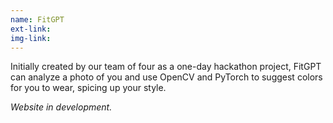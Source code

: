 ```yaml
---
name: FitGPT
ext-link: 
img-link: 
---
```

Initially created by our team of four as a one-day hackathon project, FitGPT can analyze a photo of you and use OpenCV and PyTorch to suggest colors for you to wear, spicing up your style.

*Website in development.*